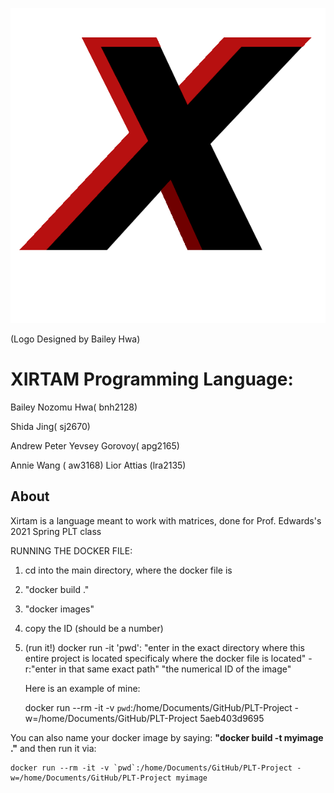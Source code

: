 ![alt text](bin/xirtamLogo.png)

(Logo Designed by Bailey Hwa)

# XIRTAM Programming Language:



Bailey Nozomu Hwa( bnh2128)

Shida Jing( sj2670) 

Andrew Peter Yevsey Gorovoy( apg2165) 

Annie Wang ( aw3168) 
Lior Attias (lra2135) 

## About

Xirtam is a language meant to work with matrices, done for Prof. Edwards's 2021 Spring PLT class

RUNNING THE DOCKER FILE:
1. cd into the main directory, where the docker file is
2. "docker build ."
3. "docker images"
4. copy the ID (should be a number)
5. (run it!) docker run -it 'pwd':
	"enter in the exact directory where this entire project is located specificaly where the docker file is located" -r:"enter in that same exact path" "the numerical ID of the image"

	Here is an example of mine:

	docker run --rm -it -v `pwd`:/home/Documents/GitHub/PLT-Project -w=/home/Documents/GitHub/PLT-Project 5aeb403d9695 

You can also name your docker image by saying:
	**"docker build -t myimage ."**
and then run it via:

	docker run --rm -it -v `pwd`:/home/Documents/GitHub/PLT-Project -w=/home/Documents/GitHub/PLT-Project myimage
